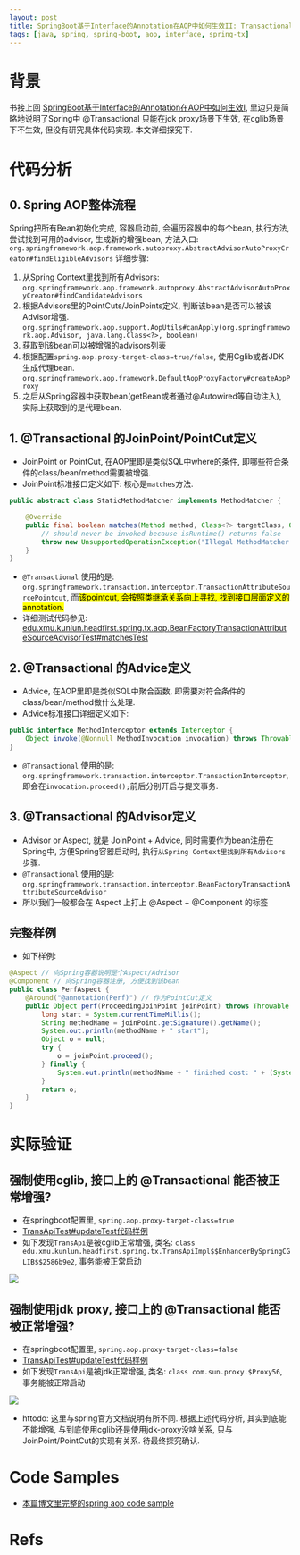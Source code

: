 ```yaml
---
layout: post
title: SpringBoot基于Interface的Annotation在AOP中如何生效II: Transactional 实现原理研究 
tags: [java, spring, spring-boot, aop, interface, spring-tx]
---
```


# 背景
书接上回 [SpringBoot基于Interface的Annotation在AOP中如何生效I](https://davyjones2010.github.io/2022-06-03-spring-annotation-on-interface/),
里边只是简略地说明了Spring中 @Transactional 只能在jdk proxy场景下生效, 在cglib场景下不生效, 但没有研究具体代码实现.
本文详细探究下.

# 代码分析
## 0. Spring AOP整体流程
Spring把所有Bean初始化完成, 容器启动前, 会遍历容器中的每个bean, 执行方法, 尝试找到可用的advisor, 生成新的增强bean, 方法入口: `org.springframework.aop.framework.autoproxy.AbstractAdvisorAutoProxyCreator#findEligibleAdvisors`
详细步骤: 
1. 从Spring Context里找到所有Advisors: `org.springframework.aop.framework.autoproxy.AbstractAdvisorAutoProxyCreator#findCandidateAdvisors`
2. 根据Advisors里的PointCuts/JoinPoints定义, 判断该bean是否可以被该Advisor增强. `org.springframework.aop.support.AopUtils#canApply(org.springframework.aop.Advisor, java.lang.Class<?>, boolean)`
3. 获取到该bean可以被增强的advisors列表
4. 根据配置`spring.aop.proxy-target-class=true/false`, 使用Cglib或者JDK生成代理bean. `org.springframework.aop.framework.DefaultAopProxyFactory#createAopProxy`
5. 之后从Spring容器中获取bean(getBean或者通过@Autowired等自动注入), 实际上获取到的是代理bean.


## 1. @Transactional 的JoinPoint/PointCut定义

- JoinPoint or PointCut, 在AOP里即是类似SQL中where的条件, 即哪些符合条件的class/bean/method需要被增强.
- JoinPoint标准接口定义如下: 核心是`matches`方法.

```java
public abstract class StaticMethodMatcher implements MethodMatcher {

	@Override
	public final boolean matches(Method method, Class<?> targetClass, Object... args) {
		// should never be invoked because isRuntime() returns false
		throw new UnsupportedOperationException("Illegal MethodMatcher usage");
	}
}
```

- `@Transactional` 使用的是: `org.springframework.transaction.interceptor.TransactionAttributeSourcePointcut`, 而<mark>该pointcut, 会按照类继承关系向上寻找, 找到接口层面定义的annotation.</mark> 
- 详细测试代码参见: [edu.xmu.kunlun.headfirst.spring.tx.aop.BeanFactoryTransactionAttributeSourceAdvisorTest#matchesTest](https://github.com/DavyJones2010/head-first-spring/blob/feature/20220603_annotation_on_interface/src/test/java/edu/xmu/kunlun/headfirst/spring/tx/aop/BeanFactoryTransactionAttributeSourceAdvisorTest.java) 

## 2. @Transactional 的Advice定义

- Advice, 在AOP里即是类似SQL中聚合函数, 即需要对符合条件的class/bean/method做什么处理.
- Advice标准接口详细定义如下: 

```java
public interface MethodInterceptor extends Interceptor {
	Object invoke(@Nonnull MethodInvocation invocation) throws Throwable;
}
```

- `@Transactional` 使用的是: `org.springframework.transaction.interceptor.TransactionInterceptor`, 即会在`invocation.proceed();`前后分别开启与提交事务.

## 3. @Transactional 的Advisor定义

- Advisor or Aspect, 就是 JoinPoint + Advice, 同时需要作为bean注册在Spring中, 方便Spring容器启动时, 执行`从Spring Context里找到所有Advisors`步骤.
- `@Transactional` 使用的是: `org.springframework.transaction.interceptor.BeanFactoryTransactionAttributeSourceAdvisor`
- 所以我们一般都会在 Aspect 上打上 @Aspect + @Component 的标签

## 完整样例

- 如下样例: 

```java
@Aspect // 向Spring容器说明是个Aspect/Advisor
@Component // 向Spring容器注册, 方便找到该bean
public class PerfAspect {
    @Around("@annotation(Perf)") // 作为PointCut定义
    public Object perf(ProceedingJoinPoint joinPoint) throws Throwable { //方法体作为Advice
        long start = System.currentTimeMillis();
        String methodName = joinPoint.getSignature().getName();
        System.out.println(methodName + " start");
        Object o = null;
        try {
            o = joinPoint.proceed();
        } finally {
            System.out.println(methodName + " finished cost: " + (System.currentTimeMillis() - start));
        }
        return o;
    }
}
```

# 实际验证

## 强制使用cglib, 接口上的 @Transactional 能否被正常增强?

- 在springboot配置里, `spring.aop.proxy-target-class=true`
- [TransApiTest#updateTest代码样例](https://github.com/DavyJones2010/head-first-spring/blob/feature/20220603_annotation_on_interface/src/test/java/edu/xmu/kunlun/headfirst/spring/tx/TransApiTest.java)
- 如下发现`TransApi`是被cglib正常增强, 类名: `class edu.xmu.kunlun.headfirst.spring.tx.TransApiImpl$$EnhancerBySpringCGLIB$$2586b9e2`, 事务能被正常启动

![](https://davywalker-bucket.oss-cn-shanghai.aliyuncs.com/img/202206062333446.png)



## 强制使用jdk proxy, 接口上的 @Transactional 能否被正常增强?

- 在springboot配置里, `spring.aop.proxy-target-class=false`
- [TransApiTest#updateTest代码样例](https://github.com/DavyJones2010/head-first-spring/blob/feature/20220603_annotation_on_interface/src/test/java/edu/xmu/kunlun/headfirst/spring/tx/TransApiTest.java)
- 如下发现`TransApi`是被jdk正常增强, 类名: `class com.sun.proxy.$Proxy56`, 事务能被正常启动

![](https://davywalker-bucket.oss-cn-shanghai.aliyuncs.com/img/202206062335278.png)

- httodo: 这里与spring官方文档说明有所不同. 根据上述代码分析, 其实到底能不能增强, 与到底使用cglib还是使用jdk-proxy没啥关系, 只与JoinPoint/PointCut的实现有关系. 待最终探究确认.

# Code Samples
- [本篇博文里完整的spring aop code sample](https://github.com/DavyJones2010/head-first-spring/tree/feature/20220603_annotation_on_interface)

# Refs
